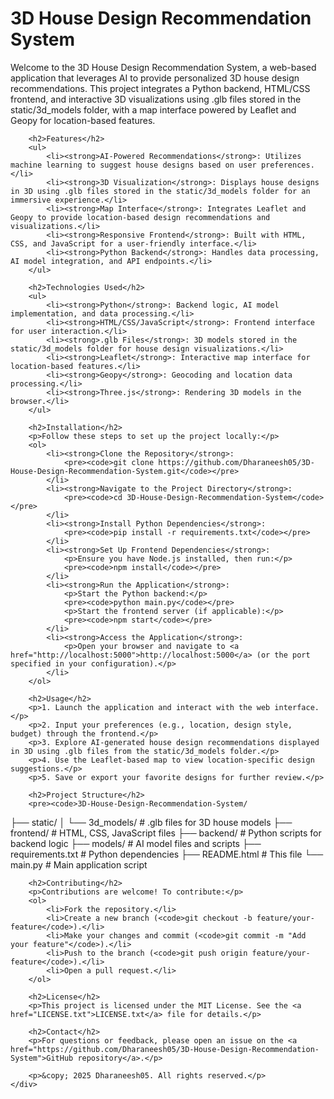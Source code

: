 <h1>3D House Design Recommendation System</h1>
        <p>Welcome to the 3D House Design Recommendation System, a web-based application that leverages AI to provide personalized 3D house design recommendations. This project integrates a Python backend, HTML/CSS frontend, and interactive 3D visualizations using .glb files stored in the static/3d_models folder, with a map interface powered by Leaflet and Geopy for location-based features.</p>

        <h2>Features</h2>
        <ul>
            <li><strong>AI-Powered Recommendations</strong>: Utilizes machine learning to suggest house designs based on user preferences.</li>
            <li><strong>3D Visualization</strong>: Displays house designs in 3D using .glb files stored in the static/3d_models folder for an immersive experience.</li>
            <li><strong>Map Interface</strong>: Integrates Leaflet and Geopy to provide location-based design recommendations and visualizations.</li>
            <li><strong>Responsive Frontend</strong>: Built with HTML, CSS, and JavaScript for a user-friendly interface.</li>
            <li><strong>Python Backend</strong>: Handles data processing, AI model integration, and API endpoints.</li>
        </ul>

        <h2>Technologies Used</h2>
        <ul>
            <li><strong>Python</strong>: Backend logic, AI model implementation, and data processing.</li>
            <li><strong>HTML/CSS/JavaScript</strong>: Frontend interface for user interaction.</li>
            <li><strong>.glb Files</strong>: 3D models stored in the static/3d_models folder for house design visualizations.</li>
            <li><strong>Leaflet</strong>: Interactive map interface for location-based features.</li>
            <li><strong>Geopy</strong>: Geocoding and location data processing.</li>
            <li><strong>Three.js</strong>: Rendering 3D models in the browser.</li>
        </ul>

        <h2>Installation</h2>
        <p>Follow these steps to set up the project locally:</p>
        <ol>
            <li><strong>Clone the Repository</strong>:
                <pre><code>git clone https://github.com/Dharaneesh05/3D-House-Design-Recommendation-System.git</code></pre>
            </li>
            <li><strong>Navigate to the Project Directory</strong>:
                <pre><code>cd 3D-House-Design-Recommendation-System</code></pre>
            </li>
            <li><strong>Install Python Dependencies</strong>:
                <pre><code>pip install -r requirements.txt</code></pre>
            </li>
            <li><strong>Set Up Frontend Dependencies</strong>:
                <p>Ensure you have Node.js installed, then run:</p>
                <pre><code>npm install</code></pre>
            </li>
            <li><strong>Run the Application</strong>:
                <p>Start the Python backend:</p>
                <pre><code>python main.py</code></pre>
                <p>Start the frontend server (if applicable):</p>
                <pre><code>npm start</code></pre>
            </li>
            <li><strong>Access the Application</strong>:
                <p>Open your browser and navigate to <a href="http://localhost:5000">http://localhost:5000</a> (or the port specified in your configuration).</p>
            </li>
        </ol>

        <h2>Usage</h2>
        <p>1. Launch the application and interact with the web interface.</p>
        <p>2. Input your preferences (e.g., location, design style, budget) through the frontend.</p>
        <p>3. Explore AI-generated house design recommendations displayed in 3D using .glb files from the static/3d_models folder.</p>
        <p>4. Use the Leaflet-based map to view location-specific design suggestions.</p>
        <p>5. Save or export your favorite designs for further review.</p>

        <h2>Project Structure</h2>
        <pre><code>3D-House-Design-Recommendation-System/
├── static/
│   └── 3d_models/          # .glb files for 3D house models
├── frontend/               # HTML, CSS, JavaScript files
├── backend/                # Python scripts for backend logic
├── models/                 # AI model files and scripts
├── requirements.txt        # Python dependencies
├── README.html             # This file
└── main.py                 # Main application script
</code></pre>

        <h2>Contributing</h2>
        <p>Contributions are welcome! To contribute:</p>
        <ol>
            <li>Fork the repository.</li>
            <li>Create a new branch (<code>git checkout -b feature/your-feature</code>).</li>
            <li>Make your changes and commit (<code>git commit -m "Add your feature"</code>).</li>
            <li>Push to the branch (<code>git push origin feature/your-feature</code>).</li>
            <li>Open a pull request.</li>
        </ol>

        <h2>License</h2>
        <p>This project is licensed under the MIT License. See the <a href="LICENSE.txt">LICENSE.txt</a> file for details.</p>

        <h2>Contact</h2>
        <p>For questions or feedback, please open an issue on the <a href="https://github.com/Dharaneesh05/3D-House-Design-Recommendation-System">GitHub repository</a>.</p>

        <p>&copy; 2025 Dharaneesh05. All rights reserved.</p>
    </div>
</body>
</html>
